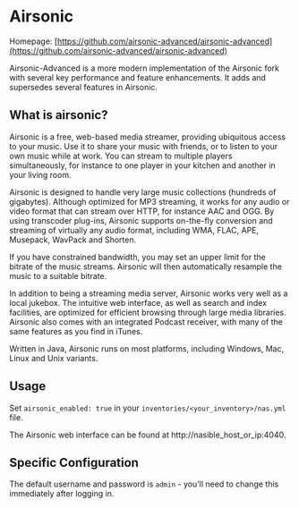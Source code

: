 # Airsonic

Homepage: [https://github.com/airsonic-advanced/airsonic-advanced](https://github.com/airsonic-advanced/airsonic-advanced)

Airsonic-Advanced is a more modern implementation of the Airsonic fork with several key performance and feature enhancements. It adds and supersedes several features in Airsonic.

## What is airsonic?

Airsonic is a free, web-based media streamer, providing ubiquitous access to your music. Use it to share your music with friends, or to listen to your own music while at work. You can stream to multiple players simultaneously, for instance to one player in your kitchen and another in your living room.

Airsonic is designed to handle very large music collections (hundreds of gigabytes). Although optimized for MP3 streaming, it works for any audio or video format that can stream over HTTP, for instance AAC and OGG. By using transcoder plug-ins, Airsonic supports on-the-fly conversion and streaming of virtually any audio format, including WMA, FLAC, APE, Musepack, WavPack and Shorten.

If you have constrained bandwidth, you may set an upper limit for the bitrate of the music streams. Airsonic will then automatically resample the music to a suitable bitrate.

In addition to being a streaming media server, Airsonic works very well as a local jukebox. The intuitive web interface, as well as search and index facilities, are optimized for efficient browsing through large media libraries. Airsonic also comes with an integrated Podcast receiver, with many of the same features as you find in iTunes.

Written in Java, Airsonic runs on most platforms, including Windows, Mac, Linux and Unix variants.

## Usage

Set `airsonic_enabled: true` in your `inventories/<your_inventory>/nas.yml` file.

The Airsonic web interface can be found at http://nasible_host_or_ip:4040.

## Specific Configuration

The default username and password is `admin` - you'll need to change this immediately after logging in.
